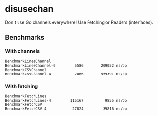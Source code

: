 # disusechan

Don`t use Go channels everywhere!
Use Fetching or Readers (interfaces).

## Benchmarks
### With channels 
```
BenchmarkLinesChannel
BenchmarkLinesChannel-4   	    5586	    209052 ns/op
BenchmarkCSVChannel
BenchmarkCSVChannel-4     	    2066	    559391 ns/op
```
### With fetching
```
BenchmarkFetchLines
BenchmarkFetchLines-4     	  115167	      9855 ns/op
BenchmarkFetchCSV
BenchmarkFetchCSV-4       	   27824	     39816 ns/op
```
